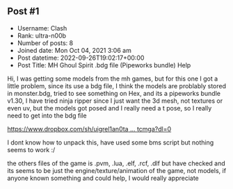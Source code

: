 ## Post #1
- Username: Clash
- Rank: ultra-n00b
- Number of posts: 8
- Joined date: Mon Oct 04, 2021 3:06 am
- Post datetime: 2022-09-26T19:02:17+00:00
- Post Title: MH Ghoul Spirit .bdg file (Pipeworks bundle) Help

Hi, I was getting some models from the mh games, but for this one I got a little problem, since its use a bdg file, I think the models are problably stored in monster.bdg, tried to see something on Hex, and its a pipeworks bundle v1.30, I have tried ninja ripper since I just want the 3d mesh, not textures or even uv, but the models got posed and I really need a t pose, so I really need to get into the bdg file

[https://www.dropbox.com/sh/uigrel1an0ta ... tcmga?dl=0](https://www.dropbox.com/sh/uigrel1an0ta8wq/AAAuYfRrA1587CR6n4fYtcmga?dl=0)

I dont know how to unpack this, have used some bms script but nothing seems to work :/

the others files of the game is .pvm, .lua, .elf, .rcf, .dlf but have checked and its seems to be just the engine/texture/animation of the game, not models, if anyone known something and could help, I would really appreciate

